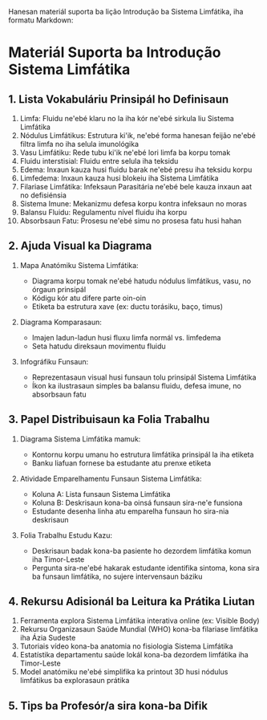 Hanesan materiál suporta ba lição Introdução ba Sistema Limfátika, iha formatu Markdown:

# Materiál Suporta ba Introdução Sistema Limfátika

## 1. Lista Vokabuláriu Prinsipál ho Definisaun

1. Limfa: Fluidu ne'ebé klaru no la iha kór ne'ebé sirkula liu Sistema Limfátika
2. Nódulus Limfátikus: Estrutura ki'ik, ne'ebé forma hanesan feijão ne'ebé filtra limfa no iha selula imunológika
3. Vasu Limfátiku: Rede tubu ki'ik ne'ebé lori limfa ba korpu tomak
4. Fluidu interstisial: Fluidu entre selula iha teksidu
5. Edema: Inxaun kauza husi fluidu barak ne'ebé presu iha teksidu korpu
6. Limfedema: Inxaun kauza husi blokeiu iha Sistema Limfátika
7. Filariase Limfátika: Infeksaun Parasitária ne'ebé bele kauza inxaun aat no defisiénsia
8. Sistema Imune: Mekanizmu defesa korpu kontra infeksaun no moras
9. Balansu Fluidu: Regulamentu nível fluidu iha korpu
10. Absorbsaun Fatu: Prosesu ne'ebé simu no prosesa fatu husi hahan

## 2. Ajuda Visual ka Diagrama

1. Mapa Anatómiku Sistema Limfátika:
   - Diagrama korpu tomak ne'ebé hatudu nódulus limfátikus, vasu, no órgaun prinsipál
   - Kódigu kór atu difere parte oin-oin
   - Etiketa ba estrutura xave (ex: ductu torásiku, baço, timus)

2. Diagrama Komparasaun:
   - Imajen ladun-ladun husi fluxu limfa normál vs. limfedema
   - Seta hatudu direksaun movimentu fluidu

3. Infográfiku Funsaun:
   - Reprezentasaun visual husi funsaun tolu prinsipál Sistema Limfátika
   - Íkon ka ilustrasaun simples ba balansu fluidu, defesa imune, no absorbsaun fatu

## 3. Papel Distribuisaun ka Folia Trabalhu

1. Diagrama Sistema Limfátika mamuk:
   - Kontornu korpu umanu ho estrutura limfátika prinsipál la iha etiketa
   - Banku liafuan fornese ba estudante atu prenxe etiketa

2. Atividade Emparelhamentu Funsaun Sistema Limfátika:
   - Koluna A: Lista funsaun Sistema Limfátika
   - Koluna B: Deskrisaun kona-ba oinsá funsaun sira-ne'e funsiona
   - Estudante desenha linha atu emparelha funsaun ho sira-nia deskrisaun

3. Folia Trabalhu Estudu Kazu:
   - Deskrisaun badak kona-ba pasiente ho dezordem limfátika komun iha Timor-Leste
   - Pergunta sira-ne'ebé hakarak estudante identifika sintoma, kona sira ba funsaun limfátika, no sujere intervensaun báziku

## 4. Rekursu Adisionál ba Leitura ka Prátika Liutan

1. Ferramenta explora Sistema Limfátika interativa online (ex: Visible Body)
2. Rekursu Organizasaun Saúde Mundial (WHO) kona-ba filariase limfátika iha Ázia Sudeste
3. Tutoriais vídeo kona-ba anatomia no fisiologia Sistema Limfátika
4. Estatístika departamentu saúde lokál kona-ba dezordem limfátika iha Timor-Leste
5. Model anatómiku ne'ebé simplifika ka printout 3D husi nódulus limfátikus ba explorasaun prátika

## 5. Tips ba Profesór/a sira kona-ba Difik
